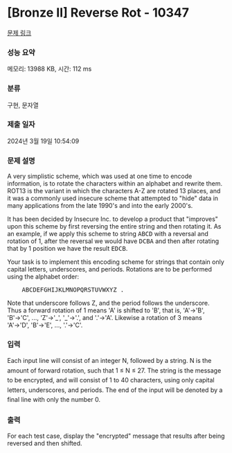 # [Bronze II] Reverse Rot - 10347 

[문제 링크](https://www.acmicpc.net/problem/10347) 

### 성능 요약

메모리: 13988 KB, 시간: 112 ms

### 분류

구현, 문자열

### 제출 일자

2024년 3월 19일 10:54:09

### 문제 설명

<p>A very simplistic scheme, which was used at one time to encode information, is to rotate the characters within an alphabet and rewrite them. ROT13 is the variant in which the characters A-Z are rotated 13 places, and it was a commonly used insecure scheme that attempted to "hide" data in many applications from the late 1990's and into the early 2000's.</p>

<p>It has been decided by Insecure Inc. to develop a product that "improves" upon this scheme by first reversing the entire string and then rotating it. As an example, if we apply this scheme to string <kbd>ABCD</kbd> with a reversal and rotation of 1, after the reversal we would have <kbd>DCBA</kbd> and then after rotating that by 1 position we have the result <kbd>EDCB</kbd>.</p>

<p>Your task is to implement this encoding scheme for strings that contain only capital letters, underscores, and periods. Rotations are to be performed using the alphabet order:</p>

<pre>    <kbd>ABCDEFGHIJKLMNOPQRSTUVWXYZ_.</kbd>
</pre>

<p>Note that underscore follows Z, and the period follows the underscore. Thus a forward rotation of 1 means 'A' is shifted to 'B', that is, 'A'→'B', 'B'→'C', ..., 'Z'→'_', '_'→'.', and '.'→'A'. Likewise a rotation of 3 means 'A'→'D', 'B'→'E', ..., '.'→'C'.</p>

### 입력 

 <p><span style="line-height:1.6em">Each input line will consist of an integer N, followed by a string. N is the amount of forward rotation, such that 1 ≤ N ≤ 27. The string is the message to be encrypted, and will consist of 1 to 40 characters, using only capital letters, underscores, and periods. The end of the input will be denoted by a final line with only the number 0.</span></p>

### 출력 

 <p>For each test case, display the "encrypted" message that results after being reversed and then shifted.</p>

